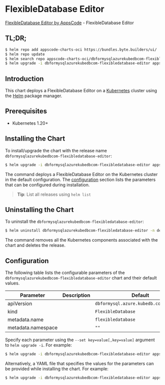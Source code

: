 # FlexibleDatabase Editor

[FlexibleDatabase Editor by AppsCode](https://appscode.com) - FlexibleDatabase Editor

## TL;DR;

```bash
$ helm repo add appscode-charts-oci https://bundles.byte.builders/ui/
$ helm repo update
$ helm search repo appscode-charts-oci/dbformysqlazurekubedbcom-flexibledatabase-editor --version=v0.5.0
$ helm upgrade -i dbformysqlazurekubedbcom-flexibledatabase-editor appscode-charts-oci/dbformysqlazurekubedbcom-flexibledatabase-editor -n default --create-namespace --version=v0.5.0
```

## Introduction

This chart deploys a FlexibleDatabase Editor on a [Kubernetes](http://kubernetes.io) cluster using the [Helm](https://helm.sh) package manager.

## Prerequisites

- Kubernetes 1.20+

## Installing the Chart

To install/upgrade the chart with the release name `dbformysqlazurekubedbcom-flexibledatabase-editor`:

```bash
$ helm upgrade -i dbformysqlazurekubedbcom-flexibledatabase-editor appscode-charts-oci/dbformysqlazurekubedbcom-flexibledatabase-editor -n default --create-namespace --version=v0.5.0
```

The command deploys a FlexibleDatabase Editor on the Kubernetes cluster in the default configuration. The [configuration](#configuration) section lists the parameters that can be configured during installation.

> **Tip**: List all releases using `helm list`

## Uninstalling the Chart

To uninstall the `dbformysqlazurekubedbcom-flexibledatabase-editor`:

```bash
$ helm uninstall dbformysqlazurekubedbcom-flexibledatabase-editor -n default
```

The command removes all the Kubernetes components associated with the chart and deletes the release.

## Configuration

The following table lists the configurable parameters of the `dbformysqlazurekubedbcom-flexibledatabase-editor` chart and their default values.

|     Parameter      | Description |                      Default                      |
|--------------------|-------------|---------------------------------------------------|
| apiVersion         |             | <code>dbformysql.azure.kubedb.com/v1alpha1</code> |
| kind               |             | <code>FlexibleDatabase</code>                     |
| metadata.name      |             | <code>flexibledatabase</code>                     |
| metadata.namespace |             | <code>""</code>                                   |


Specify each parameter using the `--set key=value[,key=value]` argument to `helm upgrade -i`. For example:

```bash
$ helm upgrade -i dbformysqlazurekubedbcom-flexibledatabase-editor appscode-charts-oci/dbformysqlazurekubedbcom-flexibledatabase-editor -n default --create-namespace --version=v0.5.0 --set apiVersion=dbformysql.azure.kubedb.com/v1alpha1
```

Alternatively, a YAML file that specifies the values for the parameters can be provided while
installing the chart. For example:

```bash
$ helm upgrade -i dbformysqlazurekubedbcom-flexibledatabase-editor appscode-charts-oci/dbformysqlazurekubedbcom-flexibledatabase-editor -n default --create-namespace --version=v0.5.0 --values values.yaml
```
